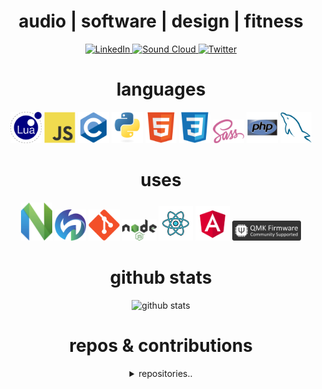 <div align="center">
<h1 align="center">audio | software | design | fitness</h1>

<!-- TODO: readme center span svg -->
<!-- TODO: change font -->
<!-- TODO:  -->


<!-- <div style="widpadding-bottom: 0.3em; border-bottom: 1 px solid var(--color-border-muted); margin-top: 24 px; margin-bottom: 16 px;">
I like to make music, code, and workout.
</div> -->

<!-- <hr> -->

<!-- how to custom badge:
https://dev.to/mlkrsrc/how-to-make-custom-badges-to-improve-your-markdown-documents-460k
https://www.makeuseof.com/badges-that-will-supercharge-your-github-repository/
-->

<!-- mollweide / moll.weide / mo.ll / moll.w -->
<!-- <div align="center"> -->
[ ![LinkedIn](https://img.shields.io/badge/linkedin-%230077B5.svg?style=for-the-badge&logo=linkedin&logoColor=white) ](https://www.linkedin.com/in/hjalmar-jakobsson-35912950/)
[ ![Sound Cloud](https://img.shields.io/badge/sound%20cloud-FF5500?style=for-the-badge&logo=soundcloud&logoColor=white) ](https://soundcloud.com/hjalmarjakobsson)
[ ![Twitter](https://img.shields.io/badge/molleweide-%231DA1F2.svg?style=for-the-badge&logo=Twitter&logoColor=white) ](https://twitter.com/molleweide)
<!-- </div> -->
<!-- cockos forum -->
<!-- ardour forum -->

<h1 align="center">languages</h1>

<p  alignt="center">
<span>
<img src = 'https://github.com/molleweide/molleweide/blob/molleweide/images/lua.svg' width='50'/> 
<img src = 'https://github.com/molleweide/molleweide/blob/molleweide/images/js.svg' width='50'/> 
<img src = 'https://github.com/molleweide/molleweide/blob/molleweide/images/c.svg' width='50'/> 
<img src = 'https://github.com/molleweide/molleweide/blob/molleweide/images/python.svg' height='50'/>  
<img src = 'https://github.com/molleweide/molleweide/blob/molleweide/images/html.svg' width='50'/> 
<img src = 'https://github.com/molleweide/molleweide/blob/molleweide/images/css.svg' width='50'/> 
<img src = 'https://github.com/molleweide/molleweide/blob/molleweide/images/sass.svg' width='50'/> 
<!-- TODO: haskell -->
<!-- <img src = 'https://github.com/molleweide/molleweide/blob/molleweide/images/bootstrap.svg' width='55'/>  -->
<!-- <img src = 'https://github.com/molleweide/molleweide/blob/molleweide/images/dart.svg' width='55'/>  -->
<img src = 'https://github.com/molleweide/molleweide/blob/molleweide/images/php.svg' width='50'/>
<img src = 'https://github.com/molleweide/molleweide/blob/molleweide/images/sql.svg' width='50'/> 
<!-- <img src = 'https://github.com/molleweide/molleweide/blob/molleweide/images/cpp.svg' width='50'/>  -->
</span>
</p>

<h1 align="center">uses</h1>

<p alignt="center">
<span>
<img src = 'https://github.com/molleweide/molleweide/blob/molleweide/images/nvim.svg' width='50'/> 
<img src = 'https://github.com/molleweide/molleweide/blob/molleweide/images/neorg.svg' width='50'/> 
<!-- TODO: neorg -->
<img src = 'https://github.com/molleweide/molleweide/blob/molleweide/images/git.svg' width='50'/> 
<img src = 'https://github.com/molleweide/molleweide/blob/molleweide/images/nodejs.svg' width='55'/> 
<img src = 'https://github.com/molleweide/molleweide/blob/molleweide/images/react.svg' width='55'/>
<img src = 'https://github.com/molleweide/molleweide/blob/molleweide/images/angular.svg' width='55'/>
<img src = 'https://github.com/molleweide/molleweide/blob/molleweide/images/qmk.svg' width='110'/> 
<!-- TODO: remix -->
<!-- TODO: kmonad -->
<!-- TODO: qmk -->
<!-- <img src = 'https://github.com/molleweide/molleweide/blob/molleweide/images/pycharm.svg' width='50'/>  -->
<!-- <img src = 'https://github.com/molleweide/molleweide/blob/molleweide/images/flutter-logo.svg' width='50'/>  -->
<!-- <img src = 'https://github.com/molleweide/molleweide/blob/molleweide/images/django.svg' height='50'/>  -->
<!-- <img src = 'https://github.com/molleweide/molleweide/blob/molleweide/images/flask.png' width='50'/>  -->
</span>
</p>

<!-- cockos reaper -->
<!-- qmk -->
<!-- kmonad -->
</span>

# github stats

![github stats](https://github-readme-stats.vercel.app/api?username=molleweide&show_icons=true&hide=[%22issues%22])

<!-- # apps 

pitch-machine

-->

# repos & contributions

<!-- dotfiles
wmx
 -->

<!-- dorothy -->
<details>
<summary>repositories..</summary>
<a href="https://github.com/molleweide/LuaSnip-snippets.nvim"> <img alt="LuaSnip-snippets" src="https://github-readme-stats.vercel.app/api/pin/?username=molleweide&repo=LuaSnip-snippets.nvim&show_owner=true" /> </a>
<a href="https://github.com/molleweide/dotfiles"> <img alt="dotfiles" src="https://github-readme-stats.vercel.app/api/pin/?username=molleweide&repo=dotfiles&show_owner=true" /> </a>
<a href="https://github.com/bevry/dorothy"> <img alt="dorothy" src="https://github-readme-stats.vercel.app/api/pin/?username=bevry&repo=dorothy&show_owner=true" /> </a>
<a href="https://github.com/molleweide/reaper-keys"> <img alt="reaper-keys" src="https://github-readme-stats.vercel.app/api/pin/?username=molleweide&repo=reaper-keys&show_owner=true" /> </a>
<a href="https://github.com/molleweide/kmonad-layout"> <img alt="kmonad-layout" src="https://github-readme-stats.vercel.app/api/pin/?username=molleweide&repo=kmonad-layout&show_owner=true" /> </a>
<a href="https://github.com/NTBBloodbath/doom-nvim"> <img alt="doom-nvim" src="https://github-readme-stats.vercel.app/api/pin/?username=NTBBloodbath&repo=doom-nvim&show_owner=true" /> </a>
</details>
</div>
